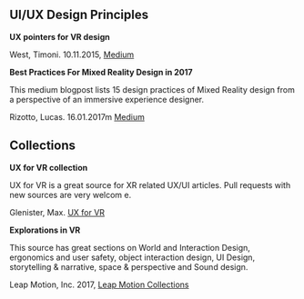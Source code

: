 ## UI/UX Design Principles

**UX pointers for VR design**

West, Timoni. 10.11.2015, [Medium][2]


**Best Practices For Mixed Reality Design in 2017**

This medium blogpost lists 15 design practices of Mixed Reality design from a
perspective of an immersive experience designer.

Rizotto, Lucas. 16.01.2017m [Medium][3]


## Collections

**UX for VR collection**

UX for VR is a great source for XR related UX/UI articles.
Pull requests with new sources are very welcom e.

Glenister, Max. [UX for VR][0]

**Explorations in VR**

This source has great sections on World and Interaction Design, ergonomics
and user safety, object interaction design, UI Design, storytelling & narrative, space & perspective
and Sound design.

Leap Motion, Inc. 2017, [Leap Motion Collections][1]


[0]: https://www.uxofvr.com/
[1]: https://developer.leapmotion.com/explorations#110
[2]: https://medium.com/@timoni/ux-pointers-for-vr-design-dd52b718e19
[3]: https://medium.com/futurepi/best-practices-for-mixed-reality-design-in-2017-7dab602574eb